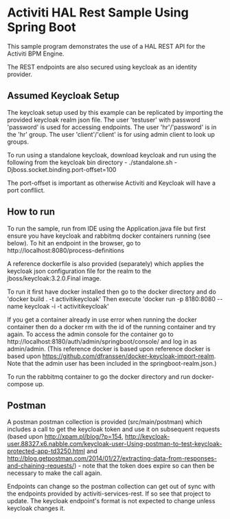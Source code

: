 # Activiti HAL Rest Sample Using Spring Boot

This sample program demonstrates the use of a HAL REST API for the Activiti BPM Engine.

The REST endpoints are also secured using keycloak as an identity provider.

## Assumed Keycloak Setup

The keycloak setup used by this example can be replicated by importing the provided keycloak realm json file. The user 'testuser' with password 'password' is used for accessing endpoints. The user 'hr'/'password' is in the 'hr' group. The user 'client'/'client' is for using admin client to look up groups.

To run using a standalone keycloak, download keycloak and run using the following from the keycloak bin directory - ./standalone.sh -Djboss.socket.binding.port-offset=100

The port-offset is important as otherwise Activiti and Keycloak will have a port confllict.

## How to run

To run the sample, run from IDE using the Application.java file but first ensure you have keycloak and rabbitmq docker containers running (see below). To hit an endpoint in the browser, go to http://localhost:8080/process-definitions

A reference dockerfile is also provided (separately) which applies the keycloak json configuration file for the realm to the jboss/keycloak:3.2.0.Final image.

To run it first have docker installed then go to the docker directory and do 'docker build . -t activitikeycloak' Then execute 'docker run -p 8180:8080 --name keycloak -i -t activitikeycloak'

If you get a container already in use error when running the docker container then do a docker rm with the id of the running container and try again. To access the admin console for the container go to http://localhost:8180/auth/admin/springboot/console/ and log in as admin/admin. (This reference docker is based upon reference docker is based upon https://github.com/dfranssen/docker-keycloak-import-realm. Note that the admin user has been included in the springboot-realm.json.)

To run the rabbitmq container to go the docker directory and run docker-compose up.

## Postman

A postman postman collection is provided (src/main/postman) which includes a call to get the keycloak token and use it on subsequent requests (based upon http://xpam.pl/blog/?p=154, http://keycloak-user.88327.x6.nabble.com/keycloak-user-Using-postman-to-test-keycloak-protected-app-td3250.html and http://blog.getpostman.com/2014/01/27/extracting-data-from-responses-and-chaining-requests/) - note that the token does expire so can then be necessary to make the call again.

Endpoints can change so the postman collection can get out of sync with the endpoints provided by activiti-services-rest. If so see that project to update. The keycloak endpoint's format is not expected to change unless keycloak changes it.
